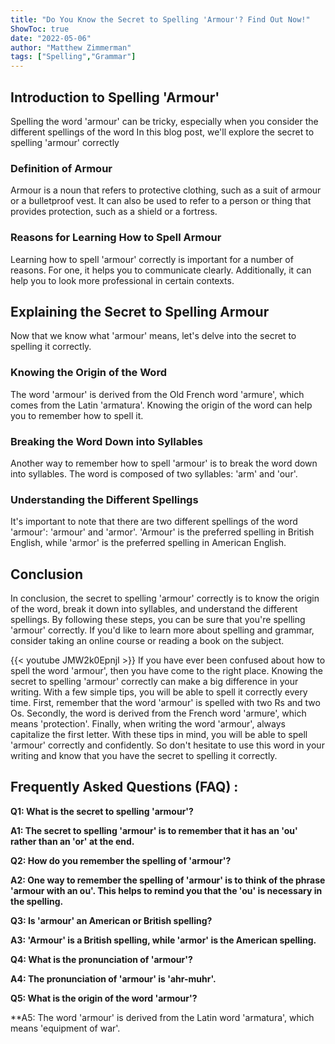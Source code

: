 ```yaml
---
title: "Do You Know the Secret to Spelling 'Armour'? Find Out Now!"
ShowToc: true 
date: "2022-05-06"
author: "Matthew Zimmerman" 
tags: ["Spelling","Grammar"]
---
```

## Introduction to Spelling 'Armour'

Spelling the word 'armour' can be tricky, especially when you consider the different spellings of the word In this blog post, we'll explore the secret to spelling 'armour' correctly

### Definition of Armour

Armour is a noun that refers to protective clothing, such as a suit of armour or a bulletproof vest. It can also be used to refer to a person or thing that provides protection, such as a shield or a fortress.

### Reasons for Learning How to Spell Armour

Learning how to spell 'armour' correctly is important for a number of reasons. For one, it helps you to communicate clearly. Additionally, it can help you to look more professional in certain contexts.

## Explaining the Secret to Spelling Armour

Now that we know what 'armour' means, let's delve into the secret to spelling it correctly.

### Knowing the Origin of the Word

The word 'armour' is derived from the Old French word 'armure', which comes from the Latin 'armatura'. Knowing the origin of the word can help you to remember how to spell it.

### Breaking the Word Down into Syllables

Another way to remember how to spell 'armour' is to break the word down into syllables. The word is composed of two syllables: 'arm' and 'our'.

### Understanding the Different Spellings

It's important to note that there are two different spellings of the word 'armour': 'armour' and 'armor'. 'Armour' is the preferred spelling in British English, while 'armor' is the preferred spelling in American English.

## Conclusion

In conclusion, the secret to spelling 'armour' correctly is to know the origin of the word, break it down into syllables, and understand the different spellings. By following these steps, you can be sure that you're spelling 'armour' correctly. If you'd like to learn more about spelling and grammar, consider taking an online course or reading a book on the subject.

{{< youtube JMW2k0EpnjI >}} 
If you have ever been confused about how to spell the word 'armour', then you have come to the right place. Knowing the secret to spelling 'armour' correctly can make a big difference in your writing. With a few simple tips, you will be able to spell it correctly every time. First, remember that the word 'armour' is spelled with two Rs and two Os. Secondly, the word is derived from the French word 'armure', which means 'protection'. Finally, when writing the word 'armour', always capitalize the first letter. With these tips in mind, you will be able to spell 'armour' correctly and confidently. So don't hesitate to use this word in your writing and know that you have the secret to spelling it correctly.

## Frequently Asked Questions (FAQ) :
**Q1: What is the secret to spelling 'armour'?**

**A1: The secret to spelling 'armour' is to remember that it has an 'ou' rather than an 'or' at the end.**

**Q2: How do you remember the spelling of 'armour'?**

**A2: One way to remember the spelling of 'armour' is to think of the phrase 'armour with an ou'. This helps to remind you that the 'ou' is necessary in the spelling.**

**Q3: Is 'armour' an American or British spelling?**

**A3: 'Armour' is a British spelling, while 'armor' is the American spelling.**

**Q4: What is the pronunciation of 'armour'?**

**A4: The pronunciation of 'armour' is 'ahr-muhr'.**

**Q5: What is the origin of the word 'armour'?**

**A5: The word 'armour' is derived from the Latin word 'armatura', which means 'equipment of war'.



